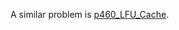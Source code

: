 A similar problem is [p460_LFU_Cache](https://github.com/genxium/Leetcode/tree/master/p460_LFU_Cache).
